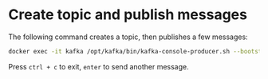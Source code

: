 # Create topic and publish messages

The following command creates a topic, then publishes a few messages:
``` sh
docker exec -it kafka /opt/kafka/bin/kafka-console-producer.sh --bootstrap-server :9092 --topic demo
```

Press `ctrl + c` to exit, `enter` to send another message.

